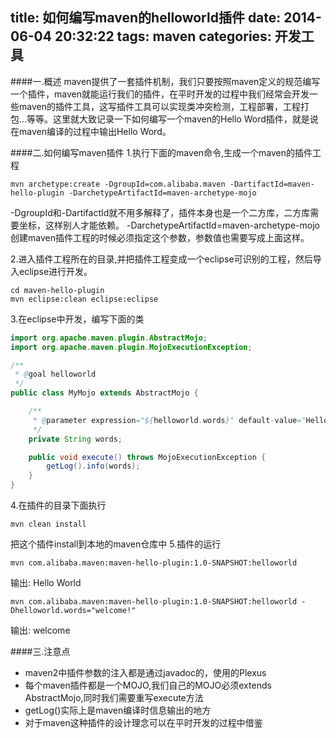 title: 如何编写maven的helloworld插件
date: 2014-06-04 20:32:22
tags: maven
categories: 开发工具
---

####一.概述
maven提供了一套插件机制，我们只要按照maven定义的规范编写一个插件，maven就能运行我们的插件，在平时开发的过程中我们经常会开发一些maven的插件工具，这写插件工具可以实现类冲突检测，工程部署，工程打包...等等。这里就大致记录一下如何编写一个maven的Hello Word插件，就是说在maven编译的过程中输出Hello Word。

<!-- more -->

####二.如何编写maven插件
1.执行下面的maven命令,生成一个maven的插件工程
```
mvn archetype:create -DgroupId=com.alibaba.maven -DartifactId=maven-hello-plugin -DarchetypeArtifactId=maven-archetype-mojo
```
-DgroupId和-DartifactId就不用多解释了，插件本身也是一个二方库，二方库需要坐标，这样别人才能依赖。
-DarchetypeArtifactId=maven-archetype-mojo 创建maven插件工程的时候必须指定这个参数，参数值也需要写成上面这样。

2.进入插件工程所在的目录,并把插件工程变成一个eclipse可识别的工程，然后导入eclipse进行开发。
```
cd maven-hello-plugin
mvn eclipse:clean eclipse:eclipse
```

3.在eclipse中开发，编写下面的类
```java
import org.apache.maven.plugin.AbstractMojo;
import org.apache.maven.plugin.MojoExecutionException;

/**
 * @goal helloworld
 */
public class MyMojo extends AbstractMojo {

    /**
     * @parameter expression="${helloworld.words}" default-value="Hello World!"
     */
    private String words;

    public void execute() throws MojoExecutionException {
        getLog().info(words);
    }
}
```
4.在插件的目录下面执行
```
mvn clean install
```
把这个插件install到本地的maven仓库中
5.插件的运行
```
mvn com.alibaba.maven:maven-hello-plugin:1.0-SNAPSHOT:helloworld
```
输出: Hello World
```
mvn com.alibaba.maven:maven-hello-plugin:1.0-SNAPSHOT:helloworld -Dhelloworld.words="welcome!"
```
输出: welcome

####三.注意点
* maven2中插件参数的注入都是通过javadoc的，使用的Plexus
* 每个maven插件都是一个MOJO,我们自己的MOJO必须extends AbstractMojo,同时我们需要重写execute方法
* getLog()实际上是maven编译时信息输出的地方
* 对于maven这种插件的设计理念可以在平时开发的过程中借鉴